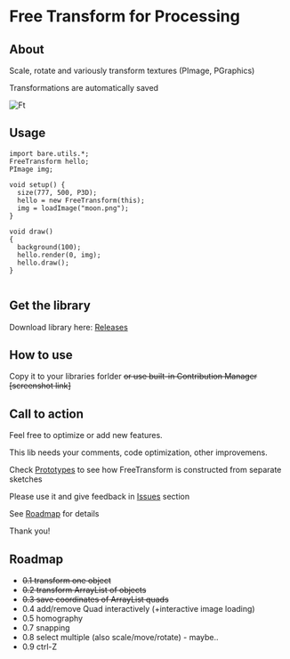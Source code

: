# Free Transform for Processing

## About

Scale, rotate and variously transform textures (PImage, PGraphics) 

Transformations are automatically saved

![Ft](http://i.imgur.com/FxJHjKs.png)

## Usage

```
import bare.utils.*;
FreeTransform hello;
PImage img;

void setup() {
  size(777, 500, P3D);
  hello = new FreeTransform(this);
  img = loadImage("moon.png");
}

void draw() 
{
  background(100);
  hello.render(0, img);
  hello.draw();
}


```

## Get the library 

Download library here: [Releases](https://github.com/barelief/freeTransform-processing/releases)

## How to use

Copy it to your libraries forlder 
~~or use built-in Contribution Manager [screenshot link]~~

## Call to action

Feel free to optimize or add new features. 

This lib needs your comments, code optimization, other improvemens. 

Check [Prototypes](https://github.com/barelief/freeTransform-processing/tree/master/prototypes) to see how FreeTransform is constructed from separate sketches 

Please use it and give feedback in [Issues](https://github.com/barelief/freeTransform-processing/issues) section

See [Roadmap](https://github.com/barelief/freeTransform-processing/tree/master#roadmap) for details


Thank you!

## Roadmap
* ~~0.1 transform one object~~
* ~~0.2 transform ArrayList of objects~~
* ~~0.3 save coordinates of ArrayList quads~~
* 0.4 add/remove Quad interactively (+interactive image loading)
* 0.5 homography
* 0.7 snapping
* 0.8 select multiple (also scale/move/rotate) - maybe..
* 0.9 ctrl-Z
